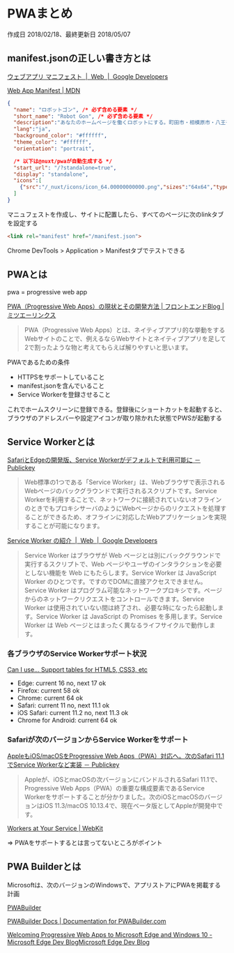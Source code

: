 # PWAまとめ

作成日 2018/02/18、最終更新日 2018/05/07

## manifest.jsonの正しい書き方とは

[ウェブアプリ マニフェスト  \|  Web  \|  Google Developers](https://developers.google.com/web/fundamentals/web-app-manifest/?hl=ja)

[Web App Manifest \| MDN](https://developer.mozilla.org/ja/docs/Web/Manifest)

```json
{
  "name": "ロボットゴン", /* 必ず含める要素 */
  "short_name": "Robot Gon", /* 必ず含める要素 */
  "description":"あなたのホームページを働くロボットにする。町田市・相模原市・八王子市のHP制作・SEO対策・Webプロモーションならロボットゴン",
  "lang":"ja",
  "background_color": "#ffffff",
  "theme_color": "#ffffff",
  "orientation": "portrait",

  /* 以下は@nuxt/pwaが自動生成する */
  "start_url": "/?standalone=true",
  "display": "standalone",
  "icons":[
    {"src":"/_nuxt/icons/icon_64.00000000000.png","sizes":"64x64","type":"image/png"},{"src":"/_nuxt/icons/icon_120.00000000000.png","sizes":"120x120","type":"image/png"},{"src":"/_nuxt/icons/icon_144.00000000000.png","sizes":"144x144","type":"image/png"},{"src":"/_nuxt/icons/icon_152.00000000000.png","sizes":"152x152","type":"image/png"},{"src":"/_nuxt/icons/icon_192.00000000000.png","sizes":"192x192","type":"image/png"},{"src":"/_nuxt/icons/icon_384.00000000000.png","sizes":"384x384","type":"image/png"},{"src":"/_nuxt/icons/icon_512.00000000000.png","sizes":"512x512","type":"image/png"}
  ]
}
```

マニュフェストを作成し、サイトに配置したら、すべてのページに次のlinkタブを設定する

```html
<link rel="manifest" href="/manifest.json">
```

Chrome DevTools > Application > Manifestタブでテストできる

## PWAとは

pwa = progressive web app

[PWA（Progressive Web Apps）の現状とその開発方法 \| フロントエンドBlog \| ミツエーリンクス](https://www.mitsue.co.jp/knowledge/blog/frontend/201702/23_2217.html)

> PWA（Progressive Web Apps）とは、ネイティブアプリ的な挙動をするWebサイトのことで、例えるならWebサイトとネイティブアプリを足して2で割ったような物と考えてもらえば解りやすいと思います。

PWAであるための条件

- HTTPSをサポートしていること
- manifest.jsonを含んでいること
- Service Workerを登録させること

これでホームスクリーンに登録できる。登録後にショートカットを起動すると、
ブラウザのアドレスバーや設定アイコンが取り除かれた状態でPWSが起動する

## Service Workerとは

[SafariとEdgeの開発版、Service Workerがデフォルトで利用可能に － Publickey](http://www.publickey1.jp/blog/17/safariedgeservice_worker.html)

> Web標準の1つである「Service Worker」は、Webブラウザで表示されるWebページのバックグラウンドで実行されるスクリプトです。Service Workerを利用することで、ネットワークに接続されていないオフラインのときでもプロキシサーバのようにWebページからのリクエストを処理することができるため、オフラインに対応したWebアプリケーションを実現することが可能になります。

[Service Worker の紹介  \|  Web  \|  Google Developers](https://developers.google.com/web/fundamentals/primers/service-workers/?hl=ja)

> Service Worker はブラウザが Web ページとは別にバックグラウンドで実行するスクリプトで、Web ページやユーザのインタラクションを必要としない機能を Web にもたらします。Service Worker は JavaScript Worker のひとつです。ですのでDOMに直接アクセスできません。Service Worker はプログラム可能なネットワークプロキシです。ページからのネットワークリクエストをコントロールできます。Service Worker は使用されていない間は終了され、必要な時になったら起動します。Service Worker は JavaScript の Promises を多用します。Service Worker は Web ページとはまったく異なるライフサイクルで動作します。

### 各ブラウザのService Workerサポート状況

[Can I use\.\.\. Support tables for HTML5, CSS3, etc](https://caniuse.com/#feat=serviceworkers)

- Edge: current 16 no, next 17 ok
- Firefox: current 58 ok
- Chrome: current 64 ok
- Safari: current 11 no, next 11.1 ok
- iOS Safari: current 11.2 no, next 11.3 ok
- Chrome for Android: current 64 ok

### Safariが次のバージョンからService Workerをサポート

[AppleもiOS/macOSをProgressive Web Apps（PWA）対応へ。次のSafari 11\.1でService Workerなど実装 － Publickey](http://www.publickey1.jp/blog/18/apple_ios_macos_progressive_web_apps.html)

> Appleが、iOSとmacOSの次バージョンにバンドルされるSafari 11.1で、Progressive Web Apps（PWA）の重要な構成要素であるService Workerをサポートすることが分かりました。次のiOSとmacOSのバージョンはiOS 11.3/macOS 10.13.4で、現在ベータ版としてAppleが開発中です。

[Workers at Your Service \| WebKit](https://webkit.org/blog/8090/workers-at-your-service/)

=> PWAをサポートするとは言ってないところがポイント

## PWA Builderとは

Microsoftは、次のバージョンのWindowsで、アプリストアにPWAを掲載する計画

[PWABuilder](https://www.pwabuilder.com/generator)

[PWABuilder Docs \| Documentation for PWABuilder\.com](http://docs.pwabuilder.com/)

[Welcoming Progressive Web Apps to Microsoft Edge and Windows 10 \- Microsoft Edge Dev BlogMicrosoft Edge Dev Blog](https://blogs.windows.com/msedgedev/2018/02/06/welcoming-progressive-web-apps-edge-windows-10/#vXKwlmEleWUYbeYR.97)
